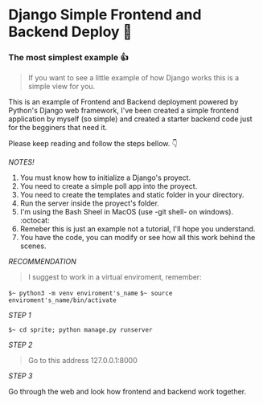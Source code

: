 # Django Simple Frontend and Backend Deploy :rocket:
### The most simplest example :+1:


>If you want to see a little example of how Django works this is a simple view for you.

This is an example of Frontend and Backend deployment powered by Python's Django web framework, I've been created a simple frontend application by myself (so simple) and created a starter backend code just for the begginers that need it. 

Please keep reading and follow the steps bellow. :point_down:

*NOTES!*

1. You must know how to initialize a Django's proyect.
2. You need to create a simple poll app into the proyect.
3. You need to create the templates and static folder in your directory.
4. Run the server inside the proyect's folder.
5. I'm using the Bash Sheel in MacOS (use -git shell- on windows). :octocat:
6. Remeber this is just an example not a tutorial, I'll hope you understand.
7. You have the code, you can modify or see how all this work behind the scenes.

*RECOMMENDATION*

>I suggest to work in a virtual enviroment, remember: 

```$~ python3 -m venv enviroment's_name```
```$~ source enviroment's_name/bin/activate```

*STEP 1*

```$~ cd sprite; python manage.py runserver```


*STEP 2*

> Go to this address 127.0.0.1:8000

*STEP 3*

Go through the web and look how frontend and backend work together.




